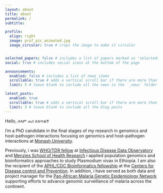 ```yaml
---
layout: about
title: about
permalink: /
subtitle: 

profile:
  align: right
  image: prof_pic_animated.jpg
  image_circular: true # crops the image to make it circular


selected_papers: false # includes a list of papers marked as "selected={true}"
social: true # includes social icons at the bottom of the page

announcements:
  enabled: false # includes a list of news items
  scrollable: true # adds a vertical scroll bar if there are more than 3 news items
  limit: 5 # leave blank to include all the news in the `_news` folder

latest_posts:
  enabled: true
  scrollable: true # adds a vertical scroll bar if there are more than 3 new posts items
  limit: 3 # leave blank to include all the blog posts
---
```




Hello, ሰላም ጤና ይስጥልኝ 

I’m a PhD candidate in the final stages of my research in genomics and host-pathogen interactions focusing on genomics and host–pathogen interactions at [Monash University](https://www.monash.edu/). 

Previously, i was [WHO/TDR fellow](https://tdr.who.int/home/our-work/strengthening-research-capacity/clinical-research-and-development-fellowship) at [Infectious Disease Data Observatory](https://www.iddo.org/) and [Menzies School of Health Research](https://www.menzies.edu.au/)  i applied population genomics and bioinformatics approaches to study Plasmodium vivax in Ethiopia. I am also the recipient of the [APHL/CDC Bioinformatics fellowship](https://www.aphl.org/Career-Pathways/fellowships/Pages/default.aspx) at the [Centers for Disease control and Prevention](https://www.cdc.gov/index.html). In addition, i have served as both data and project manager for the [Pan-African Malaria Genetic Epidemiology Network](https://www.malariagen.net/project/pamgen/) supporting efforts to advance genomic survelliance of malaria across the continent. 








